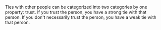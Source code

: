 Ties with other people can be categorized into two categories by one property: trust. If you trust the person, you have a strong tie with that person. If you don't necessarily trust the person, you have a weak tie with that person.